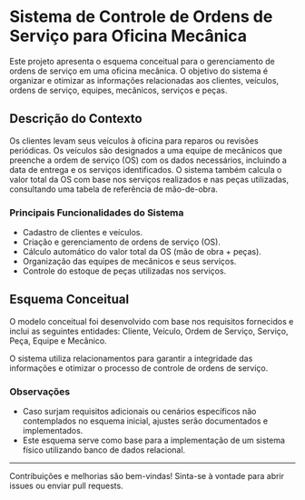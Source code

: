 # Sistema de Controle de Ordens de Serviço para Oficina Mecânica

Este projeto apresenta o esquema conceitual para o gerenciamento de ordens de serviço em uma oficina mecânica. O objetivo do sistema é organizar e otimizar as informações relacionadas aos clientes, veículos, ordens de serviço, equipes, mecânicos, serviços e peças.

## Descrição do Contexto

Os clientes levam seus veículos à oficina para reparos ou revisões periódicas. Os veículos são designados a uma equipe de mecânicos que preenche a ordem de serviço (OS) com os dados necessários, incluindo a data de entrega e os serviços identificados. O sistema também calcula o valor total da OS com base nos serviços realizados e nas peças utilizadas, consultando uma tabela de referência de mão-de-obra.

### Principais Funcionalidades do Sistema
- Cadastro de clientes e veículos.
- Criação e gerenciamento de ordens de serviço (OS).
- Cálculo automático do valor total da OS (mão de obra + peças).
- Organização das equipes de mecânicos e seus serviços.
- Controle do estoque de peças utilizadas nos serviços.

## Esquema Conceitual

O modelo conceitual foi desenvolvido com base nos requisitos fornecidos e inclui as seguintes entidades: Cliente, Veículo, Ordem de Serviço, Serviço, Peça, Equipe e Mecânico. 

O sistema utiliza relacionamentos para garantir a integridade das informações e otimizar o processo de controle de ordens de serviço.

### Observações

- Caso surjam requisitos adicionais ou cenários específicos não contemplados no esquema inicial, ajustes serão documentados e implementados.
- Este esquema serve como base para a implementação de um sistema físico utilizando banco de dados relacional.

---

Contribuições e melhorias são bem-vindas! Sinta-se à vontade para abrir issues ou enviar pull requests.
